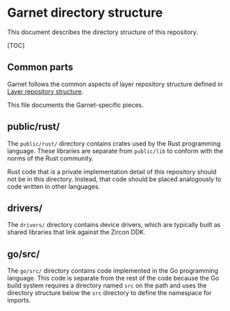# Garnet directory structure

This document describes the directory structure of this repository.

[TOC]

## Common parts

Garnet follows the common aspects of layer repository structure defined in
[Layer repository structure](https://fuchsia.googlesource.com/fuchsia/+/master/docs/development/source_code/layer_repository_structure.md).

This file documents the Garnet-specific pieces.

## public/rust/

The `public/rust/` directory contains crates used by the Rust programming
language. These libraries are separate from `public/lib` to conform with the
norms of the Rust community.

Rust code that is a private implementation detail of this repository should not
be in this directory. Instead, that code should be placed analogously to code
written in other languages.

## drivers/

The `drivers/` directory contains device drivers, which are typically built as
shared libraries that link against the Zircon DDK.

## go/src/

The `go/src/` directory contains code implemented in the Go programming
language. This code is separate from the rest of the code because the Go build
system requires a directory named `src` on the path and uses the directory
structure below the `src` directory to define the namespace for imports.
